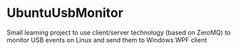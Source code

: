 UbuntuUsbMonitor
================

Small learning project to use client/server technology (based on ZeroMQ) to monitor USB events on Linux and send them to Windows WPF client